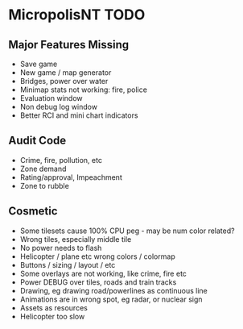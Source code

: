 # MicropolisNT TODO


## Major Features Missing
- Save game
- New game / map generator
- Bridges, power over water
- Minimap stats not working: fire, police
- Evaluation window
- Non debug log window
- Better RCI and mini chart indicators

## Audit Code
- Crime, fire, pollution, etc
- Zone demand
- Rating/approval, Impeachment
- Zone to rubble


## Cosmetic
- Some tilesets cause 100% CPU peg - may be num color related?
- Wrong tiles, especially middle tile
- No power needs to flash
- Helicopter / plane etc wrong colors / colormap
- Buttons / sizing / layout / etc
- Some overlays are not working, like crime, fire etc
- Power DEBUG over tiles, roads and train tracks
- Drawing, eg drawing road/powerlines as continuous line
- Animations are in wrong spot, eg radar, or nuclear sign
- Assets as resources
- Helicopter too slow


